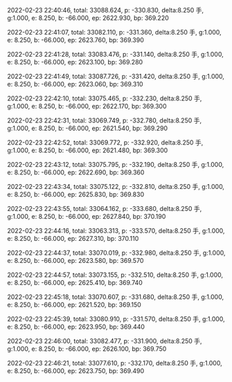 2022-02-23 22:40:46, total: 33088.624, p: -330.830, delta:8.250 手, g:1.000, e: 8.250, b: -66.000, ep: 2622.930, bp: 369.220

2022-02-23 22:41:07, total: 33082.110, p: -331.360, delta:8.250 手, g:1.000, e: 8.250, b: -66.000, ep: 2623.760, bp: 369.390

2022-02-23 22:41:28, total: 33083.476, p: -331.140, delta:8.250 手, g:1.000, e: 8.250, b: -66.000, ep: 2623.100, bp: 369.280

2022-02-23 22:41:49, total: 33087.726, p: -331.420, delta:8.250 手, g:1.000, e: 8.250, b: -66.000, ep: 2623.060, bp: 369.310

2022-02-23 22:42:10, total: 33075.465, p: -332.230, delta:8.250 手, g:1.000, e: 8.250, b: -66.000, ep: 2622.170, bp: 369.300

2022-02-23 22:42:31, total: 33069.749, p: -332.780, delta:8.250 手, g:1.000, e: 8.250, b: -66.000, ep: 2621.540, bp: 369.290

2022-02-23 22:42:52, total: 33069.772, p: -332.920, delta:8.250 手, g:1.000, e: 8.250, b: -66.000, ep: 2621.480, bp: 369.300

2022-02-23 22:43:12, total: 33075.795, p: -332.190, delta:8.250 手, g:1.000, e: 8.250, b: -66.000, ep: 2622.690, bp: 369.360

2022-02-23 22:43:34, total: 33075.122, p: -332.810, delta:8.250 手, g:1.000, e: 8.250, b: -66.000, ep: 2625.830, bp: 369.830

2022-02-23 22:43:55, total: 33064.162, p: -333.680, delta:8.250 手, g:1.000, e: 8.250, b: -66.000, ep: 2627.840, bp: 370.190

2022-02-23 22:44:16, total: 33063.313, p: -333.570, delta:8.250 手, g:1.000, e: 8.250, b: -66.000, ep: 2627.310, bp: 370.110

2022-02-23 22:44:37, total: 33070.019, p: -332.980, delta:8.250 手, g:1.000, e: 8.250, b: -66.000, ep: 2623.580, bp: 369.570

2022-02-23 22:44:57, total: 33073.155, p: -332.510, delta:8.250 手, g:1.000, e: 8.250, b: -66.000, ep: 2625.410, bp: 369.740

2022-02-23 22:45:18, total: 33070.607, p: -331.680, delta:8.250 手, g:1.000, e: 8.250, b: -66.000, ep: 2621.520, bp: 369.150

2022-02-23 22:45:39, total: 33080.910, p: -331.570, delta:8.250 手, g:1.000, e: 8.250, b: -66.000, ep: 2623.950, bp: 369.440

2022-02-23 22:46:00, total: 33082.477, p: -331.900, delta:8.250 手, g:1.000, e: 8.250, b: -66.000, ep: 2626.100, bp: 369.750

2022-02-23 22:46:21, total: 33077.610, p: -332.170, delta:8.250 手, g:1.000, e: 8.250, b: -66.000, ep: 2623.750, bp: 369.490